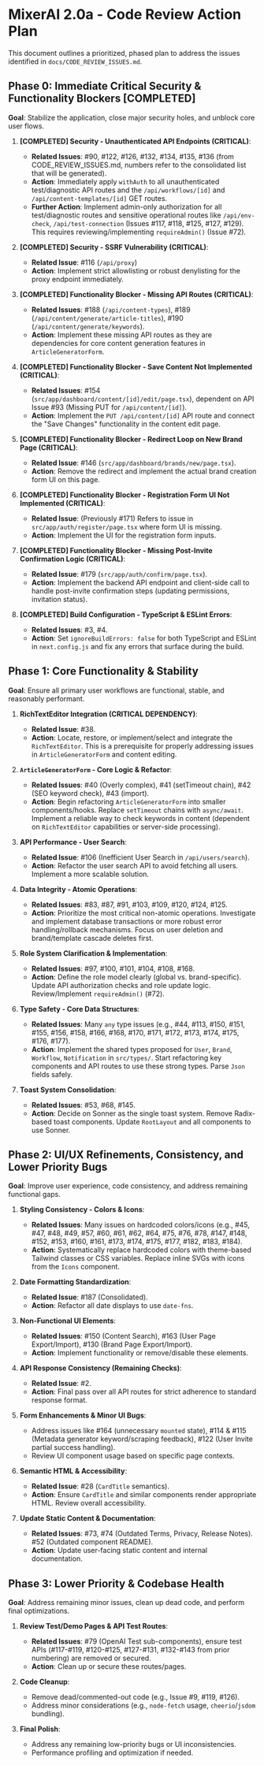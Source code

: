 # MixerAI 2.0a - Code Review Action Plan

This document outlines a prioritized, phased plan to address the issues identified in `docs/CODE_REVIEW_ISSUES.md`.

## Phase 0: Immediate Critical Security & Functionality Blockers [COMPLETED]

**Goal**: Stabilize the application, close major security holes, and unblock core user flows.

1.  **[COMPLETED] Security - Unauthenticated API Endpoints (CRITICAL)**:
    *   **Related Issues**: #90, #122, #126, #132, #134, #135, #136 (from CODE_REVIEW_ISSUES.md, numbers refer to the consolidated list that will be generated).
    *   **Action**: Immediately apply `withAuth` to all unauthenticated test/diagnostic API routes and the `/api/workflows/[id]` and `/api/content-templates/[id]` GET routes.
    *   **Further Action**: Implement admin-only authorization for all test/diagnostic routes and sensitive operational routes like `/api/env-check`, `/api/test-connection` (Issues #117, #118, #125, #127, #129). This requires reviewing/implementing `requireAdmin()` (Issue #72).

2.  **[COMPLETED] Security - SSRF Vulnerability (CRITICAL)**:
    *   **Related Issue**: #116 (`/api/proxy`)
    *   **Action**: Implement strict allowlisting or robust denylisting for the proxy endpoint immediately.

3.  **[COMPLETED] Functionality Blocker - Missing API Routes (CRITICAL)**:
    *   **Related Issues**: #188 (`/api/content-types`), #189 (`/api/content/generate/article-titles`), #190 (`/api/content/generate/keywords`).
    *   **Action**: Implement these missing API routes as they are dependencies for core content generation features in `ArticleGeneratorForm`.

4.  **[COMPLETED] Functionality Blocker - Save Content Not Implemented (CRITICAL)**:
    *   **Related Issues**: #154 (`src/app/dashboard/content/[id]/edit/page.tsx`), dependent on API Issue #93 (Missing PUT for `/api/content/[id]`).
    *   **Action**: Implement the `PUT /api/content/[id]` API route and connect the "Save Changes" functionality in the content edit page.

5.  **[COMPLETED] Functionality Blocker - Redirect Loop on New Brand Page (CRITICAL)**:
    *   **Related Issue**: #146 (`src/app/dashboard/brands/new/page.tsx`).
    *   **Action**: Remove the redirect and implement the actual brand creation form UI on this page.

6.  **[COMPLETED] Functionality Blocker - Registration Form UI Not Implemented (CRITICAL)**:
    *   **Related Issue**: (Previously #171) Refers to issue in `src/app/auth/register/page.tsx` where form UI is missing.
    *   **Action**: Implement the UI for the registration form inputs.

7.  **[COMPLETED] Functionality Blocker - Missing Post-Invite Confirmation Logic (CRITICAL)**:
    *   **Related Issue**: #179 (`src/app/auth/confirm/page.tsx`).
    *   **Action**: Implement the backend API endpoint and client-side call to handle post-invite confirmation steps (updating permissions, invitation status).

8.  **[COMPLETED] Build Configuration - TypeScript & ESLint Errors**: 
    *   **Related Issues**: #3, #4.
    *   **Action**: Set `ignoreBuildErrors: false` for both TypeScript and ESLint in `next.config.js` and fix any errors that surface during the build.

## Phase 1: Core Functionality & Stability

**Goal**: Ensure all primary user workflows are functional, stable, and reasonably performant.

1.  **RichTextEditor Integration (CRITICAL DEPENDENCY)**:
    *   **Related Issue**: #38.
    *   **Action**: Locate, restore, or implement/select and integrate the `RichTextEditor`. This is a prerequisite for properly addressing issues in `ArticleGeneratorForm` and content editing.

2.  **`ArticleGeneratorForm` - Core Logic & Refactor**: 
    *   **Related Issues**: #40 (Overly complex), #41 (setTimeout chain), #42 (SEO keyword check), #43 (import).
    *   **Action**: Begin refactoring `ArticleGeneratorForm` into smaller components/hooks. Replace `setTimeout` chains with `async/await`. Implement a reliable way to check keywords in content (dependent on `RichTextEditor` capabilities or server-side processing).

3.  **API Performance - User Search**: 
    *   **Related Issue**: #106 (Inefficient User Search in `/api/users/search`).
    *   **Action**: Refactor the user search API to avoid fetching all users. Implement a more scalable solution.

4.  **Data Integrity - Atomic Operations**: 
    *   **Related Issues**: #83, #87, #91, #103, #109, #120, #124, #125.
    *   **Action**: Prioritize the most critical non-atomic operations. Investigate and implement database transactions or more robust error handling/rollback mechanisms. Focus on user deletion and brand/template cascade deletes first.

5.  **Role System Clarification & Implementation**: 
    *   **Related Issues**: #97, #100, #101, #104, #108, #168.
    *   **Action**: Define the role model clearly (global vs. brand-specific). Update API authorization checks and role update logic. Review/Implement `requireAdmin()` (#72).

6.  **Type Safety - Core Data Structures**: 
    *   **Related Issues**: Many `any` type issues (e.g., #44, #113, #150, #151, #155, #156, #158, #166, #168, #170, #171, #172, #173, #174, #175, #176, #177).
    *   **Action**: Implement the shared types proposed for `User`, `Brand`, `Workflow`, `Notification` in `src/types/`. Start refactoring key components and API routes to use these strong types. Parse `Json` fields safely.

7.  **Toast System Consolidation**: 
    *   **Related Issues**: #53, #68, #145.
    *   **Action**: Decide on Sonner as the single toast system. Remove Radix-based toast components. Update `RootLayout` and all components to use Sonner.

## Phase 2: UI/UX Refinements, Consistency, and Lower Priority Bugs

**Goal**: Improve user experience, code consistency, and address remaining functional gaps.

1.  **Styling Consistency - Colors & Icons**: 
    *   **Related Issues**: Many issues on hardcoded colors/icons (e.g., #45, #47, #48, #49, #57, #60, #61, #62, #64, #75, #76, #78, #147, #148, #152, #153, #160, #161, #173, #174, #175, #177, #182, #183, #184).
    *   **Action**: Systematically replace hardcoded colors with theme-based Tailwind classes or CSS variables. Replace inline SVGs with icons from the `Icons` component.

2.  **Date Formatting Standardization**: 
    *   **Related Issue**: #187 (Consolidated).
    *   **Action**: Refactor all date displays to use `date-fns`.

3.  **Non-Functional UI Elements**: 
    *   **Related Issues**: #150 (Content Search), #163 (User Page Export/Import), #130 (Brand Page Export/Import).
    *   **Action**: Implement functionality or remove/disable these elements.

4.  **API Response Consistency (Remaining Checks)**: 
    *   **Related Issue**: #2.
    *   **Action**: Final pass over all API routes for strict adherence to standard response format.

5.  **Form Enhancements & Minor UI Bugs**: 
    *   Address issues like #164 (unnecessary `mounted` state), #114 & #115 (Metadata generator keyword/scraping feedback), #122 (User Invite partial success handling).
    *   Review UI component usage based on specific page contexts.

6.  **Semantic HTML & Accessibility**: 
    *   **Related Issue**: #28 (`CardTitle` semantics).
    *   **Action**: Ensure `CardTitle` and similar components render appropriate HTML. Review overall accessibility.

7.  **Update Static Content & Documentation**: 
    *   **Related Issues**: #73, #74 (Outdated Terms, Privacy, Release Notes). #52 (Outdated component README).
    *   **Action**: Update user-facing static content and internal documentation.

## Phase 3: Lower Priority & Codebase Health

**Goal**: Address remaining minor issues, clean up dead code, and perform final optimizations.

1.  **Review Test/Demo Pages & API Test Routes**: 
    *   **Related Issues**: #79 (OpenAI Test sub-components), ensure test APIs (#117-#119, #120-#125, #127-#131, #132-#143 from prior numbering) are removed or secured.
    *   **Action**: Clean up or secure these routes/pages.

2.  **Code Cleanup**: 
    *   Remove dead/commented-out code (e.g., Issue #9, #119, #126).
    *   Address minor considerations (e.g., `node-fetch` usage, `cheerio`/`jsdom` bundling).

3.  **Final Polish**: 
    *   Address any remaining low-priority bugs or UI inconsistencies.
    *   Performance profiling and optimization if needed. 